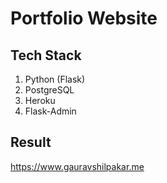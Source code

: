 # Portfolio Website


## Tech Stack
1. Python (Flask)
2. PostgreSQL
3. Heroku
4. Flask-Admin

## Result

https://www.gauravshilpakar.me
